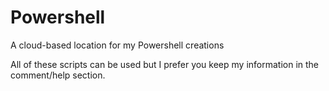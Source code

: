 # Powershell
A cloud-based location for my Powershell creations

All of these scripts can be used but I prefer you keep my information in the comment/help section.
